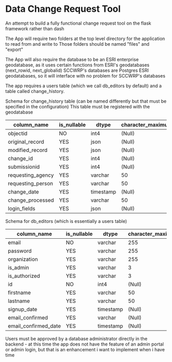 # Data Change Request Tool
An attempt to build a fully functional change request tool on the flask framework rather than dash

The App will require two folders at the top level directory for the application to read from and write to
Those folders should be named "files" and "export"

The App will also require the database to be an ESRI enterprise geodatabase, as it uses certain functions from ESRI's geodatabases (next_rowid, next_globalid)
SCCWRP's databases are Postgres ESRI geodatabases, so it will interface with no problem for SCCWRP's databases

The app requires a users table (which we call db_editors by default) and a table called change_history. 



Schema for change_history table (can be named differently but that must be specified in the configuration)
This table must be registered with the geodatabase

| column_name      | is_nullable | dtype  | character_maximum_length | numeric_precision | numeric_scale | datetime_precision |
|------------------|-------------|--------|--------------------------|-------------------|---------------|--------------------|
| objectid         | NO          | int4   | (Null)                   | 32                | 0             | (Null)             |
| original_record  | YES         | json   | (Null)                   | (Null)            | (Null)        | (Null)             |
| modified_record  | YES         | json   | (Null)                   | (Null)            | (Null)        | (Null)             |
| change_id        | YES         | int4   | (Null)                   | 32                | 0             | (Null)             |
| submissionid     | YES         | int4   | (Null)                   | 32                | 0             | (Null)             |
| requesting_agency| YES         | varchar| 50                       | (Null)            | (Null)        | (Null)             |
| requesting_person| YES         | varchar| 50                       | (Null)            | (Null)        | (Null)             |
| change_date      | YES         | timestamp | (Null)                | (Null)            | (Null)        | 6                  |
| change_processed | YES         | varchar| 50                       | (Null)            | (Null)        | (Null)             |
| login_fields     | YES         | json   | (Null)                   | (Null)            | (Null)        | (Null)             |




Schema for db_editors (which is essentially a users table)

| column_name         | is_nullable | dtype    | character_maximum_length | numeric_precision | numeric_scale | datetime_precision |
|---------------------|-------------|----------|--------------------------|-------------------|---------------|--------------------|
| email               | NO          | varchar  | 255                      | (Null)            | (Null)        | (Null)             |
| password            | YES         | varchar  | 255                      | (Null)            | (Null)        | (Null)             |
| organization        | YES         | varchar  | 255                      | (Null)            | (Null)        | (Null)             |
| is_admin            | YES         | varchar  | 3                        | (Null)            | (Null)        | (Null)             |
| is_authorized       | YES         | varchar  | 3                        | (Null)            | (Null)        | (Null)             |
| id                  | NO          | int4     | (Null)                   | 32                | 0             | (Null)             |
| firstname           | YES         | varchar  | 50                       | (Null)            | (Null)        | (Null)             |
| lastname            | YES         | varchar  | 50                       | (Null)            | (Null)        | (Null)             |
| signup_date         | YES         | timestamp| (Null)                   | (Null)            | (Null)        | 6                  |
| email_confirmed     | YES         | varchar  | (Null)                   | (Null)            | (Null)        | (Null)             |
| email_confirmed_date| YES         | timestamp| (Null)                   | (Null)            | (Null)        | 6                  |

Users must be approved by a database administrator directly in the backend - at this time the app does not have the feature of an admin portal or admin login, but that is an enhancement i want to implement when i have time
